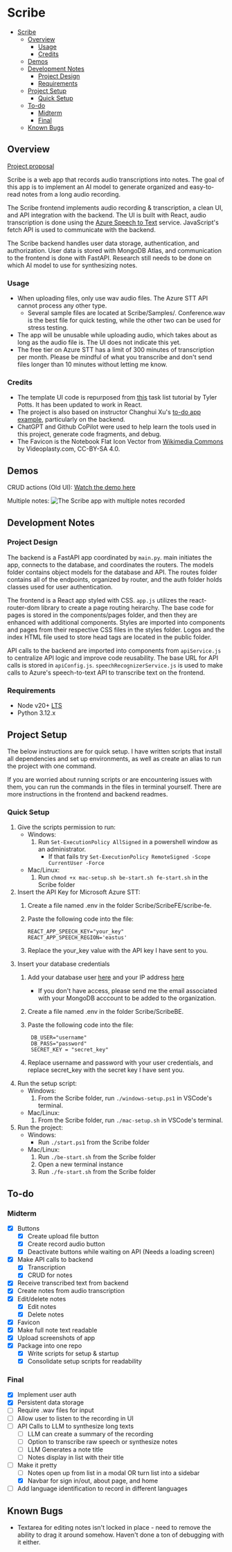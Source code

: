 # Scribe

- [Scribe](#scribe)
  - [Overview](#overview)
    - [Usage](#usage)
    - [Credits](#credits)
  - [Demos](#demos)
  - [Development Notes](#development-notes)
    - [Project Design](#project-design)
    - [Requirements](#requirements)
  - [Project Setup](#project-setup)
    - [Quick Setup](#quick-setup)
  - [To-do](#to-do)
    - [Midterm](#midterm)
    - [Final](#final)
  - [Known Bugs](#known-bugs)

## Overview

[Project proposal](https://drive.google.com/file/d/16IDP-MVffQDJVVcQPmE3bniw_TpQhXiI/view?usp=sharing)

Scribe is a web app that records audio transcriptions into notes. The goal of this app is to implement an AI model to generate organized and easy-to-read notes from a long audio recording.

The Scribe frontend implements audio recording & transcription, a clean UI, and API integration with the backend. The UI is built with React, audio transcription is done using the [Azure Speech to Text](https://learn.microsoft.com/en-us/azure/ai-services/speech-service/speech-to-text) service. JavaScript's fetch API is used to communicate with the backend.

The Scribe backend handles user data storage, authentication, and authorization. User data is stored with MongoDB Atlas, and communication to the frontend is done with FastAPI. Research still needs to be done on which AI model to use for synthesizing notes.

### Usage

- When uploading files, only use wav audio files. The Azure STT API cannot process any other type.
  - Several sample files are located at Scribe/Samples/. Conference.wav is the best file for quick testing, while the other two can be used for stress testing.
- The app will be unusable while uploading audio, which takes about as long as the audio file is. The UI does not indicate this yet.
- The free tier on Azure STT has a limit of 300 minutes of transcription per month. Please be mindful of what you transcribe and don't send files longer than 10 minutes without letting me know.

### Credits

- The template UI code is repurposed from [this](https://www.youtube.com/watch?v=MkESyVB4oUw) task list tutorial by Tyler Potts. It has been updated to work in React.
- The project is also based on instructor Changhui Xu's [to-do app example](https://github.com/changhuixu/CS3980-2024/tree/main/my_todo_app), particularly on the backend.
- ChatGPT and Github CoPilot were used to help learn the tools used in this project, generate code fragments, and debug.
- The Favicon is the Notebook Flat Icon Vector from [Wikimedia Commons](https://commons.wikimedia.org/wiki/File:Notebook_Flat_Icon_Vector.svg) by Videoplasty.com, CC-BY-SA 4.0.

## Demos

CRUD actions (Old UI):
    [Watch the demo here](https://www.loom.com/embed/1466ae1d1391430f85811b4509db6963?sid=2d92dc7d-2565-473f-86ab-683af466f3fc)

Multiple notes:
    ![The Scribe app with multiple notes recorded](./ScribeFE/screenshots/Multiple_notes.png)

## Development Notes

### Project Design

The backend is a FastAPI app coordinated by `main.py`. main initiates the app, connects to the database, and coordinates the routers. The models folder contains object models for the database and API. The routes folder contains all of the endpoints, organized by router, and the auth folder holds classes used for user authentication. 

The frontend is a React app styled with CSS. `app.js` utilizes the react-router-dom library to create a page routing heirarchy. The base code for pages is stored in the components/pages folder, and then they are enhanced with additional components. Styles are imported into components and pages from their respective CSS files in the styles folder. Logos and the index HTML file used to store head tags are located in the public folder.

API calls to the backend are imported into components from `apiService.js` to centralize API logic and improve code reusability. The base URL for API calls is stored in `apiConfig.js`. `speechRecognizerService.js` is used to make calls to Azure's speech-to-text API to transcribe text on the frontend.

### Requirements

- Node v20+ [LTS](https://nodejs.org/en/)
- Python 3.12.x

## Project Setup

The below instructions are for quick setup. I have written scripts that install all dependencies and set up environments, as well as create an alias to run the project with one command.

If you are worried about running scripts or are encountering issues with them, you can run the commands in the files in terminal yourself. There are more instructions in the frontend and backend readmes.

### Quick Setup

1. Give the scripts permission to run:
    - Windows:
        1. Run ```Set-ExecutionPolicy AllSigned``` in a powershell window as an administrator.
            - If that fails try ```Set-ExecutionPolicy RemoteSigned -Scope CurrentUser -Force```
    - Mac/Linux:
        1. Run ```chmod +x mac-setup.sh be-start.sh fe-start.sh``` in the Scribe folder
2. Insert the API Key for Microsoft Azure STT:
    1. Create a file named .env in the folder Scribe/ScribeFE/scribe-fe.
    2. Paste the following code into the file:  

          ```text
          REACT_APP_SPEECH_KEY="your_key"
          REACT_APP_SPEECH_REGION='eastus'
          ```

    3. Replace the your_key value with the API key I have sent to you.
3. Insert your database credentials
    1. Add your database user [here](https://cloud.mongodb.com/v2/65ff51a50085c37972c4b409#/security/database/users) and your IP address [here](https://cloud.mongodb.com/v2/65ff51a50085c37972c4b409#/security/network/accessList)
        - If you don't have access, please send me the email associated with your MongoDB acccount to be added to the organization.
    2. Create a file named .env in the folder Scribe/ScribeBE.
    3. Paste the following code into the file:

       ```text
        DB_USER="username"
        DB_PASS="password"       
        SECRET_KEY = "secret_key"
       ```

    4. Replace username and password with your user credentials, and replace secret_key with the secret key I have sent you.
4. Run the setup script:
    - Windows:
      1. From the Scribe folder, run ```./windows-setup.ps1``` in VSCode's terminal.
    - Mac/Linux:
      1. From the Scribe folder, run ```./mac-setup.sh``` in VSCode's terminal.
5. Run the project:
    - Windows:
        - Run ```./start.ps1``` from the Scribe folder
    - Mac/Linux:
        1. Run ```./be-start.sh``` from the Scribe folder
        2. Open a new terminal instance
        3. Run ```./fe-start.sh``` from the Scribe folder

## To-do

### Midterm

- [x] Buttons
  - [x] Create upload file button
  - [x] Create record audio button
  - [x] Deactivate buttons while waiting on API (Needs a loading screen)
- [x] Make API calls to backend
  - [x] Transcription
  - [x] CRUD for notes
- [x] Receive transcribed text from backend
- [x] Create notes from audio transcription
- [x] Edit/delete notes
  - [x] Edit notes
  - [x] Delete notes
- [x] Favicon
- [x] Make full note text readable
- [x] Upload screenshots of app
- [x] Package into one repo
  - [x] Write scripts for setup & startup
  - [x] Consolidate setup scripts for readability

### Final

- [x] Implement user auth
- [x] Persistent data storage
- [ ] Require .wav files for input
- [ ] Allow user to listen to the recording in UI
- [ ] API Calls to LLM to synthesize long texts
  - [ ] LLM can create a summary of the recording
  - [ ] Option to transcribe raw speech or synthesize notes
  - [ ] LLM Generates a note title
  - [ ] Notes display in list with their title
- [ ] Make it pretty
  - [ ] Notes open up from list in a modal OR turn list into a sidebar
  - [x] Navbar for sign in/out, about page, and home
- [ ] Add language identification to record in different languages

## Known Bugs

- Textarea for editing notes isn't locked in place - need to remove the ability to drag it around somehow. Haven't done a ton of debugging with it either.
